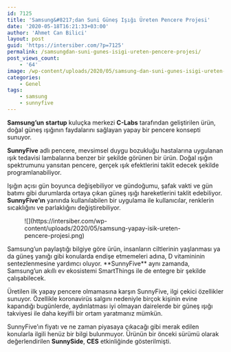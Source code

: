 ```yaml
---
id: 7125
title: 'Samsung&#8217;dan Suni Güneş Işığı Üreten Pencere Projesi'
date: '2020-05-18T16:21:33+03:00'
author: 'Ahmet Can Bilici'
layout: post
guid: 'https://intersiber.com/?p=7125'
permalink: /samsungdan-suni-gunes-isigi-ureten-pencere-projesi/
post_views_count:
    - '64'
image: /wp-content/uploads/2020/05/samsung-dan-suni-gunes-isigi-ureten-pencere-projesi.png
categories:
    - Genel
tags:
    - samsung
    - sunnyfive
---
```


**Samsung’un** **startup** kuluçka merkezi **C-Labs** tarafından geliştirilen ürün, doğal güneş ışığının faydalarını sağlayan yapay bir pencere konsepti sunuyor.

**SunnyFive** adlı pencere, mevsimsel duygu bozukluğu hastalarına uygulanan ışık tedavisi lambalarına benzer bir şekilde görünen bir ürün. Doğal ışığın spektrumunu yansıtan pencere, gerçek ışık efektlerini taklit edecek şekilde programlanabiliyor.

Işığın açısı gün boyunca değişebiliyor ve gündoğumu, şafak vakti ve gün batımı gibi durumlarda ortaya çıkan güneş ışığı hareketlerini taklit edebiliyor. **SunnyFive’ın** yanında kullanılabilen bir uygulama ile kullanıcılar, renklerin sıcaklığını ve parlaklığını değiştirebiliyor.

<figure class="wp-block-image size-large">![](https://intersiber.com/wp-content/uploads/2020/05/samsung-yapay-isik-ureten-pencere-projesi.png)</figure>Samsung’un paylaştığı bilgiye göre ürün, insanların ciltlerinin yaşlanması ya da güneş yanığı gibi konularda endişe etmemeleri adına, D vitamininin sentezlenmesine yardımcı oluyor. **SunnyFive** aynı zamanda, Samsung’un akıllı ev ekosistemi SmartThings ile de entegre bir şekilde çalışabilecek.

Üretilen ilk yapay pencere olmamasına karşın SunnyFive, ilgi çekici özellikler sunuyor. Özellikle koronavirüs salgını nedeniyle birçok kişinin evine kapandığı bugünlerde, aydınlatması iyi olmayan dairelerde bir güneş ışığı takviyesi ile daha keyifli bir ortam yaratmanız mümkün.

SunnyFive’ın fiyatı ve ne zaman piyasaya çıkacağı gibi merak edilen konularla ilgili henüz bir bilgi bulunmuyor. Ürünün bir önceki sürümü olarak değerlendirilen **SunnySide**, **CES** etkinliğinde gösterilmişti.